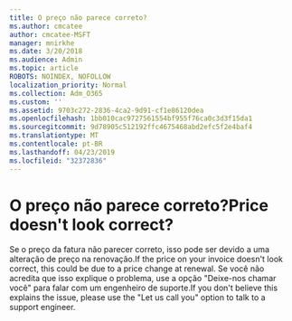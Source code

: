 ```yaml
---
title: O preço não parece correto?
ms.author: cmcatee
author: cmcatee-MSFT
manager: mnirkhe
ms.date: 3/20/2018
ms.audience: Admin
ms.topic: article
ROBOTS: NOINDEX, NOFOLLOW
localization_priority: Normal
ms.collection: Adm_O365
ms.custom: ''
ms.assetid: 9703c272-2836-4ca2-9d91-cf1e86120dea
ms.openlocfilehash: 1bb010cac9727561554bf955f76ca0c3d3f15da1
ms.sourcegitcommit: 9d78905c512192ffc4675468abd2efc5f2e4baf4
ms.translationtype: MT
ms.contentlocale: pt-BR
ms.lasthandoff: 04/23/2019
ms.locfileid: "32372836"
---
```

# <a name="price-doesnt-look-correct"></a><span data-ttu-id="46f58-102">O preço não parece correto?</span><span class="sxs-lookup"><span data-stu-id="46f58-102">Price doesn't look correct?</span></span>

<span data-ttu-id="46f58-103">Se o preço da fatura não parecer correto, isso pode ser devido a uma alteração de preço na renovação.</span><span class="sxs-lookup"><span data-stu-id="46f58-103">If the price on your invoice doesn't look correct, this could be due to a price change at renewal.</span></span> <span data-ttu-id="46f58-104">Se você não acredita que isso explique o problema, use a opção "Deixe-nos chamar você" para falar com um engenheiro de suporte.</span><span class="sxs-lookup"><span data-stu-id="46f58-104">If you don't believe this explains the issue, please use the "Let us call you" option to talk to a support engineer.</span></span>
  

